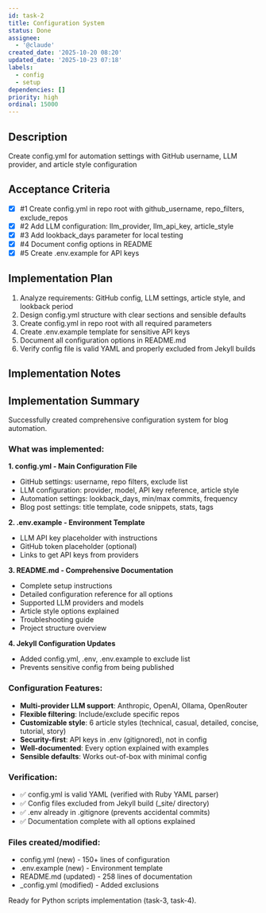 ```yaml
---
id: task-2
title: Configuration System
status: Done
assignee:
  - '@claude'
created_date: '2025-10-20 08:20'
updated_date: '2025-10-23 07:18'
labels:
  - config
  - setup
dependencies: []
priority: high
ordinal: 15000
---
```


## Description

<!-- SECTION:DESCRIPTION:BEGIN -->
Create config.yml for automation settings with GitHub username, LLM provider, and article style configuration
<!-- SECTION:DESCRIPTION:END -->

## Acceptance Criteria
<!-- AC:BEGIN -->
- [x] #1 Create config.yml in repo root with github_username, repo_filters, exclude_repos
- [x] #2 Add LLM configuration: llm_provider, llm_api_key, article_style
- [x] #3 Add lookback_days parameter for local testing
- [x] #4 Document config options in README
- [x] #5 Create .env.example for API keys
<!-- AC:END -->

## Implementation Plan

<!-- SECTION:PLAN:BEGIN -->
1. Analyze requirements: GitHub config, LLM settings, article style, and lookback period
2. Design config.yml structure with clear sections and sensible defaults
3. Create config.yml in repo root with all required parameters
4. Create .env.example template for sensitive API keys
5. Document all configuration options in README.md
6. Verify config file is valid YAML and properly excluded from Jekyll builds
<!-- SECTION:PLAN:END -->

## Implementation Notes

<!-- SECTION:NOTES:BEGIN -->
## Implementation Summary

Successfully created comprehensive configuration system for blog automation.

### What was implemented:

**1. config.yml - Main Configuration File**
- GitHub settings: username, repo filters, exclude list
- LLM configuration: provider, model, API key reference, article style
- Automation settings: lookback_days, min/max commits, frequency
- Blog post settings: title template, code snippets, stats, tags

**2. .env.example - Environment Template**
- LLM API key placeholder with instructions
- GitHub token placeholder (optional)
- Links to get API keys from providers

**3. README.md - Comprehensive Documentation**
- Complete setup instructions
- Detailed configuration reference for all options
- Supported LLM providers and models
- Article style options explained
- Troubleshooting guide
- Project structure overview

**4. Jekyll Configuration Updates**
- Added config.yml, .env, .env.example to exclude list
- Prevents sensitive config from being published

### Configuration Features:

- **Multi-provider LLM support**: Anthropic, OpenAI, Ollama, OpenRouter
- **Flexible filtering**: Include/exclude specific repos
- **Customizable style**: 6 article styles (technical, casual, detailed, concise, tutorial, story)
- **Security-first**: API keys in .env (gitignored), not in config
- **Well-documented**: Every option explained with examples
- **Sensible defaults**: Works out-of-box with minimal config

### Verification:

- ✅ config.yml is valid YAML (verified with Ruby YAML parser)
- ✅ Config files excluded from Jekyll build (_site/ directory)
- ✅ .env already in .gitignore (prevents accidental commits)
- ✅ Documentation complete with all options explained

### Files created/modified:

- config.yml (new) - 150+ lines of configuration
- .env.example (new) - Environment template
- README.md (updated) - 258 lines of documentation
- _config.yml (modified) - Added exclusions

Ready for Python scripts implementation (task-3, task-4).
<!-- SECTION:NOTES:END -->
